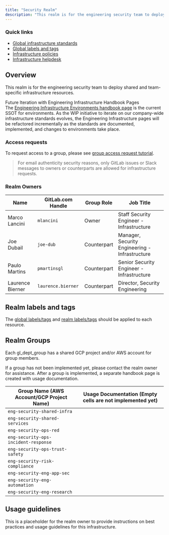 ```yaml
---
title: "Security Realm"
description: "This realm is for the engineering security team to deploy shared and team-specific infrastructure resources."
---
```


### Quick links

- [Global infrastructure standards](/handbook/infrastructure-standards/)
- [Global labels and tags](/handbook/infrastructure-standards/labels-tags/)
- [Infrastructure policies](/handbook/infrastructure-standards/policies/)
- [Infrastructure helpdesk](/handbook/infrastructure-standards/helpdesk/)

## Overview

This realm is for the engineering security team to deploy shared and team-specific infrastructure resources.

<div class="panel panel-info">
<div class="panel-heading">
Future Iteration with Engineering Infrastructure Handbook Pages
</div>
<div class="panel-body">
The <a href="https://about.gitlab.com/handbook/engineering/infrastructure/environments/">Engineering Infrastructure Environments handbook page</a> is the current SSOT for environments. As the WIP initiative to iterate on our company-wide infrastructure standards evolves, the Engineering Infrastructure pages will be refactored incrementally as the standards are documented, implemented, and changes to environments take place.
</div>
</div>

### Access requests

To request access to a group, please see [group access request tutorial](/handbook/infrastructure-standards/tutorials/groups/access-request/).

> For email authenticity security reasons, only GitLab issues or Slack messages to owners or counterparts are allowed for infrastructure requests.

### Realm Owners

| Name                 | GitLab.com Handle       | Group Role       | Job Title                                       |
|----------------------|-------------------------|------------------|-------------------------------------------------|
| Marco Lancini        | `mlancini`              | Owner            | Staff Security Engineer - Infrastructure        |
| Joe Dubail           | `joe-dub`               | Counterpart      | Manager, Security Engineering - Infrastructure  |
| Paulo Martins        | `pmartinsgl`            | Counterpart      | Senior Security Engineer - Infrastructure       |
| Laurence Bierner     | `laurence.bierner`      | Counterpart      | Director, Security Engineering                  |

## Realm labels and tags

The [global labels/tags](/handbook/infrastructure-standards/labels-tags/) and [realm labels/tags](/handbook/infrastructure-standards/realms/security/labels-tags/) should be applied to each resource.

## Realm Groups

Each gl_dept_group has a shared GCP project and/or AWS account for group members.

If a group has not been implemented yet, please contact the realm owner for assistance. After a group is implemented, a separate handbook page is created with usage documentation.

| Group Name (AWS Account/GCP Project Name) | Usage Documentation (Empty cells are not implemented yet)                                                                       |
|-------------------------------------------|---------------------------------------------------------------------------------------------------------------------------------|
| `eng-security-shared-infra`               | <!--[Group Docs](/handbook/infrastructure-standards/realms/eng-infra/groups/eng-security-shared-infra)-->                       |
| `eng-security-shared-services`            | <!--[Group Docs](/handbook/infrastructure-standards/realms/eng-infra/groups/eng-security-shared-services)-->                    |
| `eng-security-ops-red`                    | <!--[Group Docs](/handbook/infrastructure-standards/realms/eng-infra/groups/eng-security-ops-red)-->                            |
| `eng-security-ops-incident-response`      | <!--[Group Docs](/handbook/infrastructure-standards/realms/eng-infra/groups/eng-security-ops-incident-response)-->              |
| `eng-security-ops-trust-safety`           | <!--[Group Docs](/handbook/infrastructure-standards/realms/eng-infra/groups/eng-security-ops-trust-safety)-->                   |
| `eng-security-risk-compliance`            | <!--[Group Docs](/handbook/infrastructure-standards/realms/eng-infra/groups/eng-security-risk-compliance)-->                    |
| `eng-security-eng-app-sec`                | <!--[Group Docs](/handbook/infrastructure-standards/realms/eng-infra/groups/eng-security-eng-app-sec)-->                        |
| `eng-security-eng-automation`             | <!--[Group Docs](/handbook/infrastructure-standards/realms/eng-infra/groups/eng-security-eng-automation)-->                     |
| `eng-security-eng-research`               | <!--[Group Docs](/handbook/infrastructure-standards/realms/eng-infra/groups/eng-security-eng-research)-->                       |

## Usage guidelines

This is a placeholder for the realm owner to provide instructions on best practices and usage guidelines for this infrastructure.

